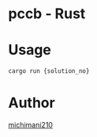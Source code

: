 pccb - Rust
===

# Usage

```bash
cargo run {solution_no}
```

# Author

[michimani210](https://twitter.com/michimani210)
